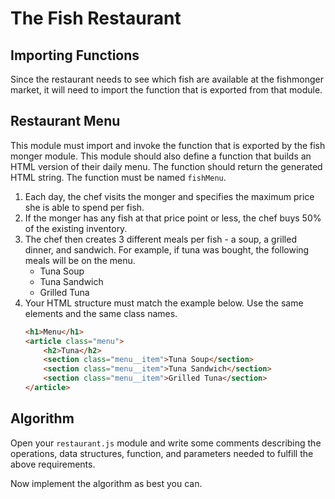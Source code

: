 # The Fish Restaurant

## Importing Functions

Since the restaurant needs to see which fish are available at the fishmonger market, it will need to import the function that is exported from that module.

## Restaurant Menu

This module must import and invoke the function that is exported by the fish monger module. This module should also define a function that builds an HTML version of their daily menu. The function should return the generated HTML string. The function must be named `fishMenu`.

1. Each day, the chef visits the monger and specifies the maximum price she is able to spend per fish.
1. If the monger has any fish at that price point or less, the chef buys 50% of the existing inventory.
1. The chef then creates 3 different meals per fish - a soup, a grilled dinner, and sandwich. For example, if tuna was bought, the following meals will be on the menu.
    * Tuna Soup
    * Tuna Sandwich
    * Grilled Tuna
1. Your HTML structure must match the example below. Use the same elements and the same class names.
    ```html
    <h1>Menu</h1>
    <article class="menu">
        <h2>Tuna</h2>
        <section class="menu__item">Tuna Soup</section>
        <section class="menu__item">Tuna Sandwich</section>
        <section class="menu__item">Grilled Tuna</section>
    </article>
    ```

## Algorithm

Open your `restaurant.js` module and write some comments describing the operations, data structures, function, and parameters needed to fulfill the above requirements.

Now implement the algorithm as best you can.
